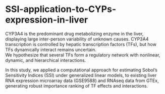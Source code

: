 # SSI-application-to-CYPs-expression-in-liver

CYP3A4 is the predominant drug metabolizing enzyme in the liver, displaying large inter-person variability of unknown causes. 
CYP3A4 transcription is controlled by hepatic transcription factors (TFs), but how TFs dynamically interact remains uncertain.  
We hypothesize that several TFs form a regulatory network with nonlinear, dynamic, and hierarchical interactions.  

In this study, we applied a computational approach for estimating Sobol’s Sensitivity Indices (SSI) under generalized linear models, to existing liver RNA expression microarray data (GSE9588) and RNAseq data from GTEx, generating robust importance ranking of TF effects and interactions. 
